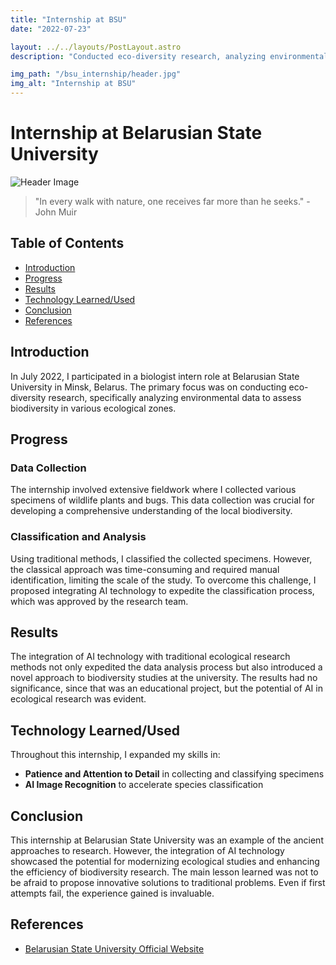 ```yaml
---
title: "Internship at BSU"
date: "2022-07-23"

layout: ../../layouts/PostLayout.astro
description: "Conducted eco-diversity research, analyzing environmental data to assess biodiversity"

img_path: "/bsu_internship/header.jpg"
img_alt: "Internship at BSU"
---
```


# Internship at Belarusian State University

![Header Image](/bsu_internship/nature.jpg)

> "In every walk with nature, one receives far more than he seeks." - John Muir

## Table of Contents
- [Introduction](#introduction)
- [Progress](#progress)
- [Results](#results)
- [Technology Learned/Used](#technology-learnedused)
- [Conclusion](#conclusion)
- [References](#references)

## Introduction
In July 2022, I participated in a biologist intern role at Belarusian State University in Minsk, Belarus. The primary focus was on conducting eco-diversity research, specifically analyzing environmental data to assess biodiversity in various ecological zones.

## Progress
### Data Collection
The internship involved extensive fieldwork where I collected various specimens of wildlife plants and bugs. This data collection was crucial for developing a comprehensive understanding of the local biodiversity.

### Classification and Analysis
Using traditional methods, I classified the collected specimens. However, the classical approach was time-consuming and required manual identification, limiting the scale of the study. To overcome this challenge, I proposed integrating AI technology to expedite the classification process, which was approved by the research team.

## Results
The integration of AI technology with traditional ecological research methods not only expedited the data analysis process but also introduced a novel approach to biodiversity studies at the university. The results had no significance, since that was an educational project, but the potential of AI in ecological research was evident.

## Technology Learned/Used
Throughout this internship, I expanded my skills in:
- **Patience and Attention to Detail** in collecting and classifying specimens
- **AI Image Recognition** to accelerate species classification

## Conclusion
This internship at Belarusian State University was an example of the ancient approaches to research. However, the integration of AI technology showcased the potential for modernizing ecological studies and enhancing the efficiency of biodiversity research. The main lesson learned was not to be afraid to propose innovative solutions to traditional problems. Even if first attempts fail, the experience gained is invaluable.

## References
- [Belarusian State University Official Website](https://bsu.by/en/)
